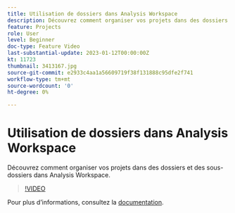 ```yaml
---
title: Utilisation de dossiers dans Analysis Workspace
description: Découvrez comment organiser vos projets dans des dossiers et des sous-dossiers dans Analysis Workspace.
feature: Projects
role: User
level: Beginner
doc-type: Feature Video
last-substantial-update: 2023-01-12T00:00:00Z
kt: 11723
thumbnail: 3413167.jpg
source-git-commit: e2933c4aa1a56609719f38f131888c95dfe2f741
workflow-type: tm+mt
source-wordcount: '0'
ht-degree: 0%

---
```



# Utilisation de dossiers dans Analysis Workspace

Découvrez comment organiser vos projets dans des dossiers et des sous-dossiers dans Analysis Workspace.

>[!VIDEO](https://video.tv.adobe.com/v/3413167/?quality=12&learn=on)

Pour plus dʼinformations, consultez la [documentation](https://experienceleague.adobe.com/docs/analytics/analyze/analysis-workspace/build-workspace-project/workspace-folders/about-folders.html).
